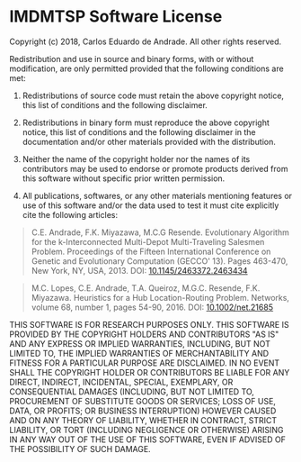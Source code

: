 IMDMTSP Software License
========================

Copyright (c) 2018, Carlos Eduardo de Andrade. All other rights reserved.

Redistribution and use in source and binary forms, with or without
modification, are only permitted provided that the following conditions are
met:

1. Redistributions of source code must retain the above copyright notice, this
   list of conditions and the following disclaimer.

2. Redistributions in binary form must reproduce the above copyright notice,
   this list of conditions and the following disclaimer in the documentation
   and/or other materials provided with the distribution.

3. Neither the name of the copyright holder nor the names of its contributors
   may be used to endorse or promote products derived from this software
   without specific prior written permission.

4. All publications, softwares, or any other materials mentioning features or
   use of this software and/or the data used to test it 
   must cite explicitly cite the following articles:
   
> C.E. Andrade, F.K. Miyazawa, M.C.G Resende. Evolutionary Algorithm for the
> k-Interconnected Multi-Depot Multi-Traveling Salesmen Problem. Proceedings of
> the Fifteen International Conference on Genetic and Evolutionary Computation
> (GECCO' 13). Pages 463-470, New York, NY, USA, 2013. DOI:
> [10.1145/2463372.2463434](http://dx.doi.org/10.1145/2463372.2463434)

> M.C. Lopes, C.E. Andrade, T.A. Queiroz, M.G.C. Resende, F.K. Miyazawa.
> Heuristics for a Hub Location-Routing Problem. Networks, volume 68, number 1,
> pages 54-90, 2016. DOI:
> [10.1002/net.21685](http://dx.doi.org/10.1002/net.21685)

THIS SOFTWARE IS FOR RESEARCH PURPOSES ONLY. THIS SOFTWARE IS PROVIDED BY THE
COPYRIGHT HOLDERS AND CONTRIBUTORS "AS IS" AND ANY EXPRESS OR IMPLIED
WARRANTIES, INCLUDING, BUT NOT LIMITED TO, THE IMPLIED WARRANTIES OF
MERCHANTABILITY AND FITNESS FOR A PARTICULAR PURPOSE ARE DISCLAIMED. IN NO
EVENT SHALL THE COPYRIGHT HOLDER OR CONTRIBUTORS BE LIABLE FOR ANY DIRECT,
INDIRECT, INCIDENTAL, SPECIAL, EXEMPLARY, OR CONSEQUENTIAL DAMAGES (INCLUDING,
BUT NOT LIMITED TO, PROCUREMENT OF SUBSTITUTE GOODS OR SERVICES; LOSS OF USE,
DATA, OR PROFITS; OR BUSINESS INTERRUPTION) HOWEVER CAUSED AND ON ANY THEORY OF
LIABILITY, WHETHER IN CONTRACT, STRICT LIABILITY, OR TORT (INCLUDING NEGLIGENCE
OR OTHERWISE) ARISING IN ANY WAY OUT OF THE USE OF THIS SOFTWARE, EVEN IF
ADVISED OF THE POSSIBILITY OF SUCH DAMAGE.

